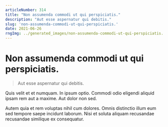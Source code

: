 ```yaml
---
articleNumber: 314
title: "Non assumenda commodi ut qui perspiciatis."
description: "Aut esse aspernatur qui debitis."
slug: 'non-assumenda-commodi-ut-qui-perspiciatis.'
date: 2021-06-26
rngImg: ../generated_images/non-assumenda-commodi-ut-qui-perspiciatis..jpg
---
```


# Non assumenda commodi ut qui perspiciatis.

> Aut esse aspernatur qui debitis.

Quis velit et et numquam. In ipsum optio. Commodi odio eligendi aliquid ipsam rem aut a maxime. Aut dolor non sed.
 Autem quia et rem voluptas nihil cum dolores. Omnis distinctio illum eum sed tempore saepe incidunt laborum. Nisi et soluta aliquam recusandae recusandae similique ex consequatur.

